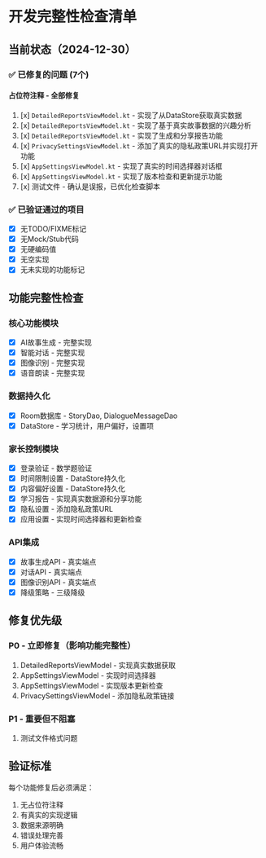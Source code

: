 # 开发完整性检查清单

## 当前状态（2024-12-30）

### ✅ 已修复的问题 (7个)

#### 占位符注释 - 全部修复
1. [x] `DetailedReportsViewModel.kt` - 实现了从DataStore获取真实数据
2. [x] `DetailedReportsViewModel.kt` - 实现了基于真实故事数据的兴趣分析
3. [x] `DetailedReportsViewModel.kt` - 实现了生成和分享报告功能
4. [x] `PrivacySettingsViewModel.kt` - 添加了真实的隐私政策URL并实现打开功能
5. [x] `AppSettingsViewModel.kt` - 实现了真实的时间选择器对话框
6. [x] `AppSettingsViewModel.kt` - 实现了版本检查和更新提示功能
7. [x] 测试文件 - 确认是误报，已优化检查脚本

### ✅ 已验证通过的项目
- [x] 无TODO/FIXME标记
- [x] 无Mock/Stub代码
- [x] 无硬编码值
- [x] 无空实现
- [x] 无未实现的功能标记

## 功能完整性检查

### 核心功能模块
- [x] AI故事生成 - 完整实现
- [x] 智能对话 - 完整实现  
- [x] 图像识别 - 完整实现
- [x] 语音朗读 - 完整实现

### 数据持久化
- [x] Room数据库 - StoryDao, DialogueMessageDao
- [x] DataStore - 学习统计，用户偏好，设置项

### 家长控制模块  
- [x] 登录验证 - 数学题验证
- [x] 时间限制设置 - DataStore持久化
- [x] 内容偏好设置 - DataStore持久化
- [x] 学习报告 - 实现真实数据源和分享功能
- [x] 隐私设置 - 添加隐私政策URL
- [x] 应用设置 - 实现时间选择器和更新检查

### API集成
- [x] 故事生成API - 真实端点
- [x] 对话API - 真实端点
- [x] 图像识别API - 真实端点
- [x] 降级策略 - 三级降级

## 修复优先级

### P0 - 立即修复（影响功能完整性）
1. DetailedReportsViewModel - 实现真实数据获取
2. AppSettingsViewModel - 实现时间选择器
3. AppSettingsViewModel - 实现版本更新检查
4. PrivacySettingsViewModel - 添加隐私政策链接

### P1 - 重要但不阻塞
1. 测试文件格式问题

## 验证标准

每个功能修复后必须满足：
1. 无占位符注释
2. 有真实的实现逻辑
3. 数据来源明确
4. 错误处理完善
5. 用户体验流畅